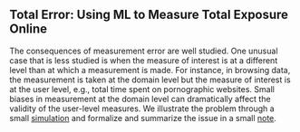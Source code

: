 ## Total Error: Using ML to Measure Total Exposure Online

The consequences of measurement error are well studied. One unusual case that is less studied is when the measure of interest is at a different level than at which a measurement is made. For instance, in browsing data, the measurement is taken at the domain level but the measure of interest is at the user level, e.g., total time spent on pornographic websites. Small biases in measurement at the domain level can dramatically affect the validity of the user-level measures. We illustrate the problem through a small [simulation](sim_total_error.md) and formalize and summarize the issue in a small [note](total_error.pdf).

